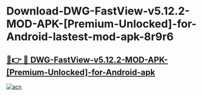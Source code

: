 # Download-DWG-FastView-v5.12.2-MOD-APK-[Premium-Unlocked]-for-Android-lastest-mod-apk-8r9r6

<h2><a href="https://apkcomod.com?title=DWG-FastView-v5.12.2-MOD-APK-[Premium-Unlocked]-for-Android">🔗👉 🔴 DWG-FastView-v5.12.2-MOD-APK-[Premium-Unlocked]-for-Android-apk </a></h2>

[![acn](https://github.com/user-attachments/assets/0f9c940e-d8b0-45ae-aac7-cd30a18b3e1c)](https://apkcomod.com?title=DWG-FastView-v5.12.2-MOD-APK-[Premium-Unlocked]-for-Android)

